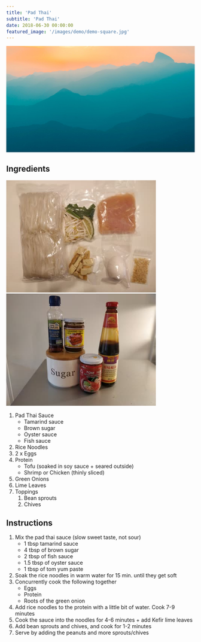 ```yaml
---
title: 'Pad Thai'
subtitle: 'Pad Thai'
date: 2018-06-30 00:00:00
featured_image: '/images/demo/demo-square.jpg'
---
```


![](/images/demo/demo-landscape.jpg)

## Ingredients

![sauce](/images/thai/thai-pad-thai-01.jpg)
![ingredients](/images/thai/thai-pad-thai-02.jpg)

1. Pad Thai Sauce
   * Tamarind sauce
   * Brown sugar
   * Oyster sauce
   * Fish sauce
1. Rice Noodles
1. 2 x Eggs
1. Protein
   * Tofu (soaked in soy sauce + seared outside)
   * Shrimp or Chicken (thinly sliced)
1. Green Onions
1. Lime Leaves
1. Toppings
   1. Bean sprouts
   2. Chives

## Instructions

1. Mix the pad thai sauce (slow sweet taste, not sour)
   * 1 tbsp tamarind sauce
   * 4 tbsp of brown sugar
   * 2 tbsp of fish sauce
   * 1.5 tbsp of oyster sauce
   * 1 tbsp of tom yum paste
2. Soak the rice noodles in warm water for 15 min. until they get soft
3. Concurrently cook the following together
   * Eggs
   * Protein
   * Roots of the green onion
4. Add rice noodles to the protein with a little bit of water. Cook 7-9 minutes
5. Cook the sauce into the noodles for 4-6 minutes + add Kefir lime leaves
6. Add bean sprouts and chives, and cook for 1-2 minutes
7. Serve by adding the peanuts and more sprouts/chives
